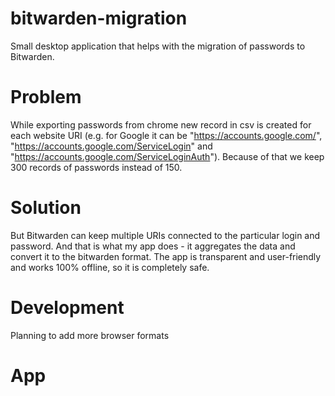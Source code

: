 # bitwarden-migration

Small desktop application that helps with the migration of passwords to Bitwarden.

# Problem

While exporting passwords from chrome new record in csv is created for each website URI (e.g. for Google it can
be "https://accounts.google.com/", "https://accounts.google.com/ServiceLogin"
and "https://accounts.google.com/ServiceLoginAuth"). Because of that we keep 300 records of passwords instead of 150.

# Solution

But Bitwarden can keep multiple URIs connected to the particular login and password. And that is what my app does - it
aggregates the data and convert it to the bitwarden format. The app is transparent and user-friendly and works 100%
offline, so it is completely safe.

# Development

Planning to add more browser formats

# App

